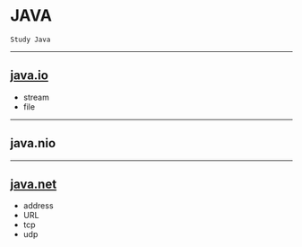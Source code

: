 # __JAVA__
    Study Java

<hr/>

## [java.io](./src/io)
- stream
- file

----
## java.nio


----


## [java.net](./src/net)
- address
- URL
- tcp
- udp
